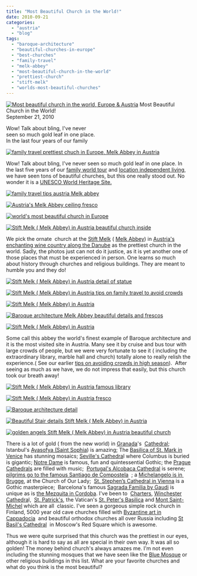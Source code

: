 ```yaml
---
title: "Most Beautiful Church in the World!"
date: 2010-09-21
categories: 
  - "austria"
  - "blog"
tags: 
  - "baroque-architecture"
  - "beautiful-churches-in-europe"
  - "best-churches"
  - "family-travel"
  - "melk-abbey"
  - "most-beautiful-church-in-the-world"
  - "prettiest-church"
  - "stift-melk"
  - "worlds-most-beautiful-churches"
---
```


 [![Most beautiful church in the world, Europe & Austria](https://pub-ac94b3f306b24c0dba4238943c97f2e1.r2.dev/6a00e5502a950788330134855a41ae970c.jpg "Most beautiful church in the world, Europe & Austria")](https://pub-ac94b3f306b24c0dba4238943c97f2e1.r2.dev/6a00e5502a950788330134855a41ae970c.jpg) Most Beautiful Church in the World!  
September 21, 2010

Wow! Talk about bling, I've never  
seen so much gold leaf in one place.  
In the last four years of our family

<!--more-->

[![family travel prettiest chuch in Europe, Melk Abbey in Austria](https://pub-ac94b3f306b24c0dba4238943c97f2e1.r2.dev/6a00e5502a950788330133f2347efe970b.jpg "family travel prettiest chuch in Europe, Melk Abbey in Austria")](https://pub-ac94b3f306b24c0dba4238943c97f2e1.r2.dev/6a00e5502a950788330133f2347efe970b.jpg)

Wow! Talk about bling, I've never seen so much gold leaf in one place. In the last five years of our [family world tour](http://soultravelers3new.local/2009/04/how-to-travel-the-world-as-a-digital-nomad-family.html) and [location independent living](http://soultravelers3new.local/2010/05/globe-trotting-location-independent-kids-friends-perpetual-travelers-tck-long-term-family-travel-.html), we have seen tons of beautiful churches, but this one really stood out. No wonder it is a [UNESCO World Heritage Site.](http://whc.unesco.org/)

[![family travel tips austria Melk abbey](https://pub-ac94b3f306b24c0dba4238943c97f2e1.r2.dev/6a00e5502a950788330133f23480bd970b.jpg "family travel tips austria Melk abbey")](https://pub-ac94b3f306b24c0dba4238943c97f2e1.r2.dev/6a00e5502a950788330133f23480bd970b.jpg) 

[![Austria's Melk Abbey ceiling fresco](https://pub-ac94b3f306b24c0dba4238943c97f2e1.r2.dev/6a00e5502a950788330133f23482ba970b.jpg "Austria's Melk Abbey ceiling fresco")](https://pub-ac94b3f306b24c0dba4238943c97f2e1.r2.dev/6a00e5502a950788330133f23482ba970b.jpg) 

[![world's most beautiful church in Europe](https://pub-ac94b3f306b24c0dba4238943c97f2e1.r2.dev/6a00e5502a950788330133f234833b970b.jpg "world's most beautiful church in Europe")](https://pub-ac94b3f306b24c0dba4238943c97f2e1.r2.dev/6a00e5502a950788330133f234833b970b.jpg)

[![Stift Melk ( Melk Abbey) in Austria beautiful church inside ](https://pub-ac94b3f306b24c0dba4238943c97f2e1.r2.dev/6a00e5502a950788330133f2348452970b.jpg "Stift Melk ( Melk Abbey) in Austria beautiful church inside ")](https://pub-ac94b3f306b24c0dba4238943c97f2e1.r2.dev/6a00e5502a950788330133f2348452970b-150x150-1.jpg)  
  
We pick the ornate  church at the [Stift Melk](http://soultravelers3new.local/2009/09/family-travel-photo-austria-melk-joy-in-water.html) ( [Melk Abbey](http://en.wikipedia.org/wiki/Melk_Abbey)) in [Austria's enchanting wine country along the Danube](http://soultravelers3new.local/2009/09/-a-travelers-tragic-tale-handling-travel-disasters-medical-emergency-.html) as the prettiest church in the world. Sadly, the photos just can not do it justice, as it is yet another one of those places that must be experienced in person. One learns so much about history through churches and religious buildings. They are meant to humble you and they do!

[![Stift Melk ( Melk Abbey) in Austria detail of statue](https://pub-ac94b3f306b24c0dba4238943c97f2e1.r2.dev/6a00e5502a950788330133f23484ff970b.jpg "Stift Melk ( Melk Abbey) in Austria detail of statue")](https://pub-ac94b3f306b24c0dba4238943c97f2e1.r2.dev/6a00e5502a950788330133f23484ff970b.jpg)

[![Stift Melk ( Melk Abbey) in Austria tips on family travel to avoid crowds](https://pub-ac94b3f306b24c0dba4238943c97f2e1.r2.dev/6a00e5502a950788330134855a458f970c.jpg "Stift Melk ( Melk Abbey) in Austria tips on family travel to avoid crowds")](https://pub-ac94b3f306b24c0dba4238943c97f2e1.r2.dev/6a00e5502a950788330134855a458f970c-300x225-1.jpg) 

[![Stift Melk ( Melk Abbey) in Austria ](https://pub-ac94b3f306b24c0dba4238943c97f2e1.r2.dev/6a00e5502a950788330134855a45f0970c.jpg "Stift Melk ( Melk Abbey) in Austria ")](https://pub-ac94b3f306b24c0dba4238943c97f2e1.r2.dev/6a00e5502a950788330134855a45f0970c-150x150-1.jpg)

[![Baroque architecture Melk Abbey beautiful details and frescos](https://pub-ac94b3f306b24c0dba4238943c97f2e1.r2.dev/6a00e5502a950788330134855a4657970c.jpg "Baroque architecture Melk Abbey beautiful details and frescos")](https://pub-ac94b3f306b24c0dba4238943c97f2e1.r2.dev/6a00e5502a950788330134855a4657970c.jpg)

[![Stift Melk ( Melk Abbey) in Austria](https://pub-ac94b3f306b24c0dba4238943c97f2e1.r2.dev/6a00e5502a950788330133f2348706970b.jpg "Stift Melk ( Melk Abbey) in Austria")](https://pub-ac94b3f306b24c0dba4238943c97f2e1.r2.dev/6a00e5502a950788330133f2348706970b.jpg)  
  
Some call this abbey the world's finest example of Baroque architecture and it is the most visited site in Austria. Many see it by cruise and bus tour with large crowds of people, but we were very fortunate to see it ( including the extraordinary library, marble hall and church) totally alone to really relish the experience.( See our earlier [tips on avoiding crowds in high season](http://soultravelers3new.local/2010/07/how-to-travel-without-crowds-in-high-season-finding-bargains-peace-value-away-from-tourist-areas-tip.html)).  After seeing as much as we have, we do not impress that easily, but this church took our breath away!

[![Stift Melk ( Melk Abbey) in Austria famous library](https://pub-ac94b3f306b24c0dba4238943c97f2e1.r2.dev/6a00e5502a950788330134855a4767970c.jpg "Stift Melk ( Melk Abbey) in Austria famous library")](https://pub-ac94b3f306b24c0dba4238943c97f2e1.r2.dev/6a00e5502a950788330134855a4767970c.jpg)

[![Stift Melk ( Melk Abbey) in Austria fresco](https://pub-ac94b3f306b24c0dba4238943c97f2e1.r2.dev/6a00e5502a950788330133f2348839970b.jpg "Stift Melk ( Melk Abbey) in Austria fresco")](https://pub-ac94b3f306b24c0dba4238943c97f2e1.r2.dev/6a00e5502a950788330133f2348839970b-300x225.jpg) 

[![Baroque architecture detail](https://pub-ac94b3f306b24c0dba4238943c97f2e1.r2.dev/6a00e5502a950788330133f2348987970b.jpg "Baroque architecture detail")](https://pub-ac94b3f306b24c0dba4238943c97f2e1.r2.dev/6a00e5502a950788330133f2348987970b.jpg)

[![Beautiful Stair details Stift Melk ( Melk Abbey) in Austria](https://pub-ac94b3f306b24c0dba4238943c97f2e1.r2.dev/6a00e5502a950788330133f2348880970b.jpg "Beautiful Stair details Stift Melk ( Melk Abbey) in Austria")](https://pub-ac94b3f306b24c0dba4238943c97f2e1.r2.dev/6a00e5502a950788330133f2348880970b-150x150.jpg)

[![golden angels Stift Melk ( Melk Abbey) in Austria beautiful church](https://pub-ac94b3f306b24c0dba4238943c97f2e1.r2.dev/6a00e5502a950788330134855a48e2970c.jpg "golden angels Stift Melk ( Melk Abbey) in Austria beautiful church")](https://pub-ac94b3f306b24c0dba4238943c97f2e1.r2.dev/6a00e5502a950788330134855a48e2970c-300x225.jpg)  
  
  
There is a lot of gold ( from the new world) in [Granada](http://soultravelers3new.local/2007/03/la-alhambra.html)'s  [Cathedral](http://en.wikipedia.org/wiki/Granada_Cathedral); Istanbul's [Ayasofya (Saint Sophia](http://soultravelers3new.local/2007/07/ayasofya-grand.html)) is amazing; The [Basilica of St. Mark in Venice](http://soultravelers3new.local/2007/05/piazza-san-marc.html#more) has stunning mosaics; [Seville's Cathedra](http://soultravelers3new.local/2007/03/cathedral-colum.html)l where Columbus is buried is gigantic; [Notre Dame](http://soultravelers3new.local/2006/09/notre-dame-left.html) is famous, fun and quintessential Gothic; the [Prague Cathedrals](http://soultravelers3new.local/2007/11/prague-at-night.html) are filled with music;  [Portugal's Alcobaca Cathedral](http://soultravelers3new.local/2008/08/alcobaca.html#more) is serene;  [pilgrims go to the famous Santiago de Compostela](http://soultravelers3new.local/2008/08/santiago-de-com.html?cid=128254188)  ; a [Michelangelo is in  Brugge](http://soultravelers3new.local/2006/09/michelangelo-in.html#more), at the Church of Our Lady;  [St. Stephen’s Cathedral in Vienna](http://soultravelers3new.local/2007/12/finally-vienna.html) is a Gothic masterpiece;  Barcelona's famous [Sagrada Familia by Gaudi](http://soultravelers3new.local/2007/05/gaudis-sagrada.html#more) is unique as is [the Mezquita in Cordoba](http://soultravelers3new.local/2007/03/la-mezquita.html). I've been to  [Charters](http://en.wikipedia.org/wiki/Chartres_Cathedral), [Winchester Cathedra](http://en.wikipedia.org/wiki/Winchester_Cathedral)l,  [St. Patrick's](http://en.wikipedia.org/wiki/St._Patrick%27s_Cathedral,_New_York), the Vatican's [St. Peter's Basilica](http://en.wikipedia.org/wiki/Vatican_Basilica) and [Mont Saint- Michel](http://en.wikipedia.org/wiki/Mont_Saint-Michel) which are all  classic. I've seen a gorgeous simple rock church in Finland, 5000 year old cave churches filled with [Byzantine art in Cappadocia](http://soultravelers3new.local/2007/07/frescoes-underg.html)  and beautiful orthodox churches all over Russia including [St Basil's Cathedral](http://en.wikipedia.org/wiki/Saint_Basil%27s_Cathedral)  in Moscow's Red Square which is awesome.

Thus we were quite surprised that this church was the prettiest in our eyes, although it is hard to say as all are special in their own way. It was all so golden! The money behind church's always amazes me. I'm not even including the stunning mosques that we have seen like the [Blue Mosque](http://soultravelers3new.local/2007/07/topaki-palace-b.html) or other religious buildings in this list. What are your favorite churches and what do you think is the most beautiful?
